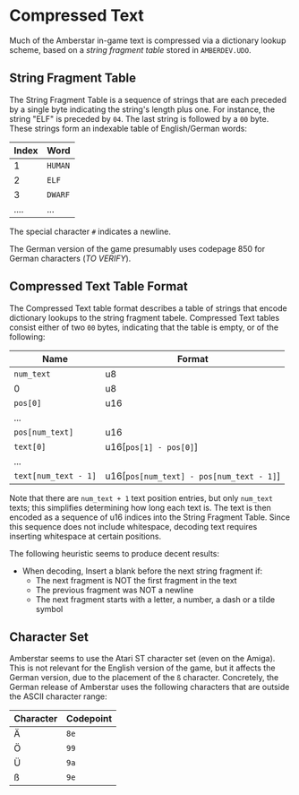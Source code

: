 # Compressed Text

Much of the Amberstar in-game text is compressed via a dictionary lookup scheme, based on a *string fragment table* stored in `AMBERDEV.UDO`.

## String Fragment Table

The String Fragment Table is a sequence of strings that are each preceded by a single byte indicating the string's length plus one. For instance, the string "ELF" is preceded by `04`. The last string is followed by a `00` byte. These strings form an indexable table of English/German words:

| Index | Word    |
|-------|---------|
| 1     | `HUMAN` |
| 2     | `ELF`   |
| 3     | `DWARF` |
| ....  | ...     |

The special character `#` indicates a newline.

The German version of the game presumably uses codepage 850 for German characters (*TO VERIFY*).

## Compressed Text Table Format

The Compressed Text table format describes a table of strings that encode dictionary lookups to the string fragment tabele.
Compressed Text tables consist either of two `00` bytes, indicating that the table is empty, or of the following:

| Name                 | Format                                   |
|----------------------|------------------------------------------|
| `num_text`           | u8                                       |
| 0                    | u8                                       |
| `pos[0]`             | u16                                      |
| ...                  |                                          |
| `pos[num_text]`      | u16                                      |
| `text[0]`            | u16[`pos[1] - pos[0]`]                   |
| ...                  |                                          |
| `text[num_text - 1]` | u16[`pos[num_text] - pos[num_text - 1]`] |

Note that there are `num_text + 1` text position entries, but only `num_text` texts; this simplifies determining how long each text is.
The text is then encoded as a sequence of u16 indices into the String Fragment Table. Since this sequence does not include whitespace, decoding text requires inserting whitespace at certain positions.

The following heuristic seems to produce decent results:

- When decoding, Insert a blank before the next string fragment if:
    - The next fragment is NOT the first fragment in the text
    - The previous fragment was NOT a newline
    - The next fragment starts with a letter, a number, a dash or a tilde symbol

## Character Set

Amberstar seems to use the Atari ST character set (even on the Amiga).  This is not relevant for the English version of the game, but it affects the German version,
due to the placement of the `ß` character.  Concretely, the German release of Amberstar uses the following characters that are outside the ASCII character range:

| Character | Codepoint |
|-----------|-----------|
| Ä         | `8e`      |
| Ö         | `99`      |
| Ü         | `9a`      |
| ß         | `9e`      |
